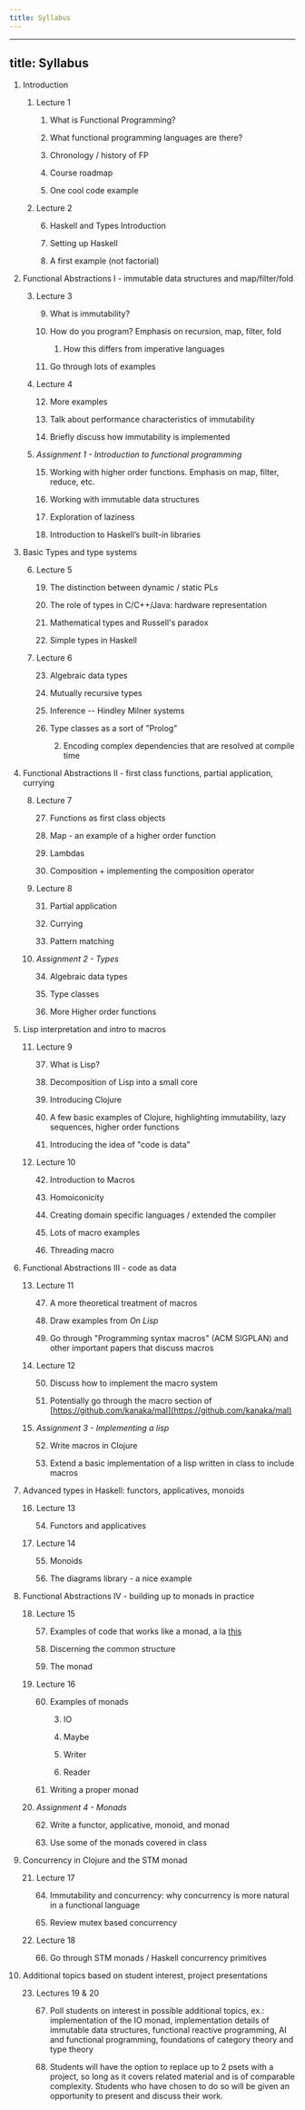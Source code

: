 ```yaml
---
title: Syllabus
---
```


---
title: Syllabus
---

1. Introduction

    1. Lecture 1

        1. What is Functional Programming?

        2. What functional programming languages are there?

        3. Chronology / history of FP

        4. Course roadmap

        5. One cool code example

    2. Lecture 2

        6. Haskell and Types Introduction

        7. Setting up Haskell

        8. A first example (not factorial)

2. Functional Abstractions I - immutable data structures and map/filter/fold

    3. Lecture 3

        9. What is immutability?

        10. How do you program? Emphasis on recursion, map, filter, fold

            1. How this differs from imperative languages

        11. Go through lots of examples

    4. Lecture 4

        12. More examples

        13. Talk about performance characteristics of immutability

        14. Briefly discuss how immutability is implemented

    5. *Assignment 1 - Introduction to functional programming*

        15. Working with higher order functions.  Emphasis on map, filter, reduce, etc.

        16. Working with immutable data structures

        17. Exploration of laziness

        18. Introduction to Haskell’s built-in libraries

3. Basic Types and type systems

    6. Lecture 5

        19. The distinction between dynamic / static PLs

        20. The role of types in C/C++/Java: hardware representation

        21. Mathematical types and Russell's paradox

        22. Simple types in Haskell

    7. Lecture 6

        23. Algebraic data types

        24. Mutually recursive types

        25. Inference -- Hindley Milner systems

        26. Type classes as a sort of "Prolog"

            2. Encoding complex dependencies that are resolved at compile time

4. Functional Abstractions II - first class functions, partial application, currying

    8. Lecture 7

        27. Functions as first class objects

        28. Map - an example of a higher order function

        29. Lambdas

        30. Composition + implementing the composition operator

    9. Lecture 8

        31. Partial application

        32. Currying

        33. Pattern matching

    10. *Assignment 2 - Types*

        34. Algebraic data types

        35. Type classes

        36. More Higher order functions

5. Lisp interpretation and intro to macros

    11. Lecture 9

        37. What is Lisp?

        38. Decomposition of Lisp into a small core

        39. Introducing Clojure

        40. A few basic examples of Clojure, highlighting immutability, lazy sequences, higher order functions

        41. Introducing the idea of "code is data"

    12. Lecture 10

        42. Introduction to Macros

        43. Homoiconicity

        44. Creating domain specific languages / extended the compiler

        45. Lots of macro examples

        46. Threading macro

6. Functional Abstractions III - code as data

    13. Lecture 11

        47. A more theoretical treatment of macros

        48. Draw examples from *On Lisp*

        49. Go through "Programming syntax macros" (ACM SIGPLAN) and other important papers that discuss macros

    14. Lecture 12

        50. Discuss how to implement the macro system

        51. Potentially go through the macro section of [https://github.com/kanaka/mal](https://github.com/kanaka/mal)

    15. *Assignment 3 - Implementing a lisp*

        52. Write macros in Clojure

        53. Extend a basic implementation of a lisp written in class to include macros

7. Advanced types in Haskell: functors, applicatives, monoids

    16. Lecture 13

        54. Functors and applicatives

    17. Lecture 14

        55. Monoids

        56. The diagrams library - a nice example

8. Functional Abstractions IV - building up to monads in practice

    18. Lecture 15

        57. Examples of code that works like a monad, a la [this](http://blog.sigfpe.com/2006/08/you-could-have-invented-monads-and.html)

        58. Discerning the common structure

        59. The monad

    19. Lecture 16

        60. Examples of monads

            3. IO

            4. Maybe

            5. Writer

            6. Reader

        61. Writing a proper monad

    20. *Assignment 4 - Monads*

        62. Write a functor, applicative, monoid, and monad

        63. Use some of the monads covered in class

9. Concurrency in Clojure and the STM monad

    21. Lecture 17

        64. Immutability and concurrency: why concurrency is more natural in a functional language

        65. Review mutex based concurrency

    22. Lecture 18

        66. Go through STM monads / Haskell concurrency primitives

10. Additional topics based on student interest, project presentations

    23. Lectures 19 & 20

        67. Poll students on interest in possible additional topics, ex.: implementation of the IO monad, implementation details of immutable data structures, functional reactive programming, AI and functional programming, foundations of category theory and type theory

        68. Students will have the option to replace up to 2 psets with a project, so long as it covers related material and is of comparable complexity. Students who have chosen to do so will be given an opportunity to present and discuss their work.